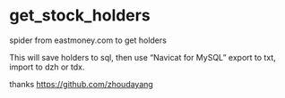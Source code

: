 # get_stock_holders
spider from eastmoney.com to get holders

This will save holders to sql, then use “Navicat for MySQL” export to txt, import to dzh or tdx.

thanks https://github.com/zhoudayang
